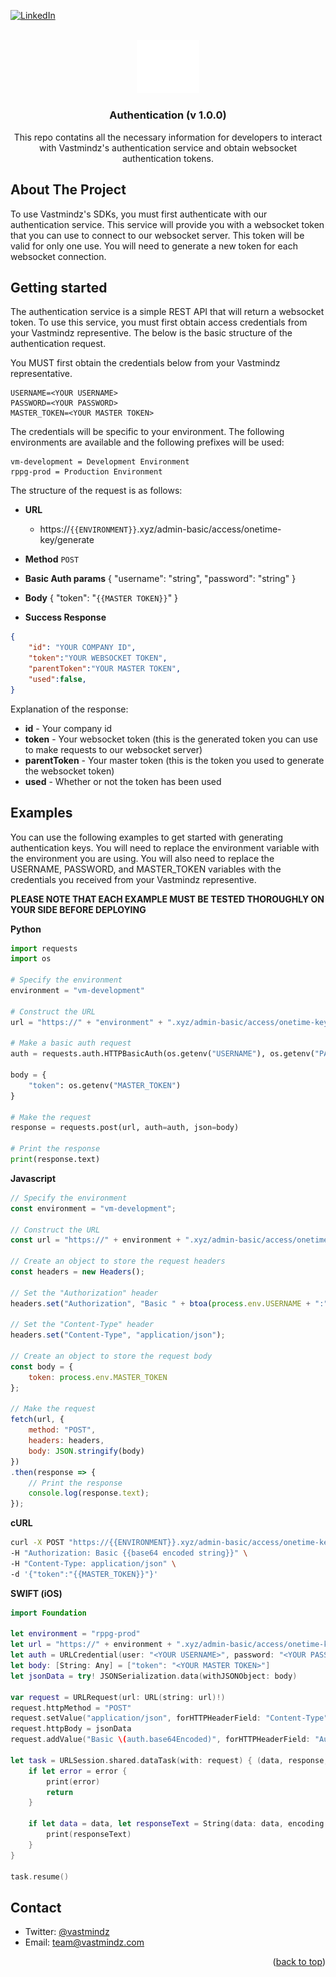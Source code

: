 <!-- Improved compatibility of back to top link: See: https://github.com/othneildrew/Best-README-Template/pull/73 -->
<a name="readme-top"></a>
<!--
*** Thanks for checking out the Best-README-Template. If you have a suggestion
*** that would make this better, please fork the repo and create a pull request
*** or simply open an issue with the tag "enhancement".
*** Don't forget to give the project a star!
*** Thanks again! Now go create something AMAZING! :D
-->



<!-- PROJECT SHIELDS -->
<!--
*** I'm using markdown "reference style" links for readability.
*** Reference links are enclosed in brackets [ ] instead of parentheses ( ).
*** See the bottom of this document for the declaration of the reference variables
*** for contributors-url, forks-url, etc. This is an optional, concise syntax you may use.
*** https://www.markdownguide.org/basic-syntax/#reference-style-links
-->
<!-- [![Contributors][contributors-shield]][contributors-url]
[![Forks][forks-shield]][forks-url]
[![Stargazers][stars-shield]][stars-url]
[![Issues][issues-shield]][issues-url]
[![MIT License][license-shield]][license-url] -->
[![LinkedIn][linkedin-shield]][linkedin-url]


<!-- PROJECT LOGO -->
<br />
<div align="center">
  <a href="https://github.com/github_username/repo_name">
    <img src="images/white_logo.png" alt="Logo" width="100" height="">
  </a>

<h3 align="center">Authentication (v 1.0.0)</h3>

  <p align="center">
    This repo contatins all the necessary information for developers to interact with Vastmindz's authentication service and obtain websocket authentication tokens.
    <br />
  </p>
</div>


<!-- ABOUT THE PROJECT -->
## About The Project

To use Vastmindz's SDKs, you must first authenticate with our authentication service. This service will provide you with a websocket token that you can use to connect to our websocket server. This token will be valid for only one use. You will need to generate a new token for each websocket connection.


<!-- GETTING STARTED -->
## Getting started
The authentication service is a simple REST API that will return a websocket token. To use this service, you must first obtain access credentials from your Vastmindz representive. The below is the basic structure of the authentication request.

You MUST first obtain the credentials below from your Vastmindz representative.

```
USERNAME=<YOUR USERNAME>
PASSWORD=<YOUR PASSWORD>
MASTER_TOKEN=<YOUR MASTER TOKEN>
```

The credentials will be specific to your environment. The following environments are available and the following prefixes will be used:
```
vm-development = Development Environment
rppg-prod = Production Environment
```

The structure of the request is as follows:

- **URL**
  - https://```{{ENVIRONMENT}}```.xyz/admin-basic/access/onetime-key/generate
- **Method**
    `POST`
- **Basic Auth params**
        {
            "username": "string",
            "password": "string"
        }
- **Body**
    {
        "token": "```{{MASTER TOKEN}}```"
    }

- **Success Response**
```JSON
{
    "id": "YOUR COMPANY ID",
    "token":"YOUR WEBSOCKET TOKEN",
    "parentToken":"YOUR MASTER TOKEN",
    "used":false,
}
```
Explanation of the response:
- **id** - Your company id
- **token** - Your websocket token (this is the generated token you can use to make requests to our websocket server)
- **parentToken** - Your master token (this is the token you used to generate the websocket token)
- **used** - Whether or not the token has been used

<!-- EXAMPLES -->
## Examples

You can use the following examples to get started with generating authentication keys. You will need to replace the environment variable with the environment you are using. You will also need to replace the USERNAME, PASSWORD, and MASTER_TOKEN variables with the credentials you received from your Vastmindz representive.

**PLEASE NOTE THAT EACH EXAMPLE MUST BE TESTED THOROUGHLY ON YOUR SIDE BEFORE DEPLOYING**

**Python**
```python
import requests
import os

# Specify the environment
environment = "vm-development"

# Construct the URL
url = "https://" + "environment" + ".xyz/admin-basic/access/onetime-key/generate"

# Make a basic auth request
auth = requests.auth.HTTPBasicAuth(os.getenv("USERNAME"), os.getenv("PASSWORD"))

body = {
    "token": os.getenv("MASTER_TOKEN")
}

# Make the request
response = requests.post(url, auth=auth, json=body)

# Print the response
print(response.text)
```

**Javascript**
```javascript
// Specify the environment
const environment = "vm-development";

// Construct the URL
const url = "https://" + environment + ".xyz/admin-basic/access/onetime-key/generate";

// Create an object to store the request headers
const headers = new Headers();

// Set the "Authorization" header
headers.set("Authorization", "Basic " + btoa(process.env.USERNAME + ":" + process.env.PASSWORD));

// Set the "Content-Type" header
headers.set("Content-Type", "application/json");

// Create an object to store the request body
const body = {
    token: process.env.MASTER_TOKEN
};

// Make the request
fetch(url, {
    method: "POST",
    headers: headers,
    body: JSON.stringify(body)
})
.then(response => {
    // Print the response
    console.log(response.text);
});
```

**cURL**
```bash
curl -X POST "https://{{ENVIRONMENT}}.xyz/admin-basic/access/onetime-key/generate" \
-H "Authorization: Basic {{base64 encoded string}}" \
-H "Content-Type: application/json" \
-d '{"token":"{{MASTER_TOKEN}}"}'
```

**SWIFT (iOS)**
```swift
import Foundation

let environment = "rppg-prod"
let url = "https://" + environment + ".xyz/admin-basic/access/onetime-key/generate"
let auth = URLCredential(user: "<YOUR USERNAME>", password: "<YOUR PASSWROD>", persistence: .none)
let body: [String: Any] = ["token": "<YOUR MASTER TOKEN>"]
let jsonData = try! JSONSerialization.data(withJSONObject: body)

var request = URLRequest(url: URL(string: url)!)
request.httpMethod = "POST"
request.setValue("application/json", forHTTPHeaderField: "Content-Type")
request.httpBody = jsonData
request.addValue("Basic \(auth.base64Encoded)", forHTTPHeaderField: "Authorization")

let task = URLSession.shared.dataTask(with: request) { (data, response, error) in
    if let error = error {
        print(error)
        return
    }

    if let data = data, let responseText = String(data: data, encoding: .utf8) {
        print(responseText)
    }
}

task.resume()
```

<!-- CONTACT -->
## Contact

- Twitter: [@vastmindz](https://twitter.com/vastmindz)
- Email: team@vastmindz.com

<p align="right">(<a href="#readme-top">back to top</a>)</p>

<!-- MARKDOWN LINKS & IMAGES -->
<!-- https://www.markdownguide.org/basic-syntax/#reference-style-links -->
[contributors-shield]: https://img.shields.io/github/contributors/github_username/repo_name.svg?style=for-the-badge
[contributors-url]: https://github.com/github_username/repo_name/graphs/contributors
[forks-shield]: https://img.shields.io/github/forks/github_username/repo_name.svg?style=for-the-badge
[forks-url]: https://github.com/github_username/repo_name/network/members
[stars-shield]: https://img.shields.io/github/stars/github_username/repo_name.svg?style=for-the-badge
[stars-url]: https://github.com/github_username/repo_name/stargazers
[issues-shield]: https://img.shields.io/github/issues/github_username/repo_name.svg?style=for-the-badge
[issues-url]: https://github.com/github_username/repo_name/issues
[license-shield]: https://img.shields.io/github/license/github_username/repo_name.svg?style=for-the-badge
[license-url]: https://github.com/Vastmindz-Public-Repository/Web-SDK/blob/master/LICENSE.txt
[linkedin-shield]: https://img.shields.io/badge/-LinkedIn-black.svg?style=for-the-badge&logo=linkedin&colorB=555
[linkedin-url]: https://www.linkedin.com/company/28917477/admin/
[product-screenshot]: images/screenshot.png
[Next.js]: https://img.shields.io/badge/next.js-000000?style=for-the-badge&logo=nextdotjs&logoColor=white
[Next-url]: https://nextjs.org/
[React.js]: https://img.shields.io/badge/React-20232A?style=for-the-badge&logo=react&logoColor=61DAFB
[React-url]: https://reactjs.org/
[Vue.js]: https://img.shields.io/badge/Vue.js-35495E?style=for-the-badge&logo=vuedotjs&logoColor=4FC08D
[Vue-url]: https://vuejs.org/
[Angular.io]: https://img.shields.io/badge/Angular-DD0031?style=for-the-badge&logo=angular&logoColor=white
[Angular-url]: https://angular.io/
[Svelte.dev]: https://img.shields.io/badge/Svelte-4A4A55?style=for-the-badge&logo=svelte&logoColor=FF3E00
[Svelte-url]: https://svelte.dev/
[Laravel.com]: https://img.shields.io/badge/Laravel-FF2D20?style=for-the-badge&logo=laravel&logoColor=white
[Laravel-url]: https://laravel.com
[Bootstrap.com]: https://img.shields.io/badge/Bootstrap-563D7C?style=for-the-badge&logo=bootstrap&logoColor=white
[Bootstrap-url]: https://getbootstrap.com
[JQuery.com]: https://img.shields.io/badge/jQuery-0769AD?style=for-the-badge&logo=jquery&logoColor=white
[JQuery-url]: https://jquery.com 



